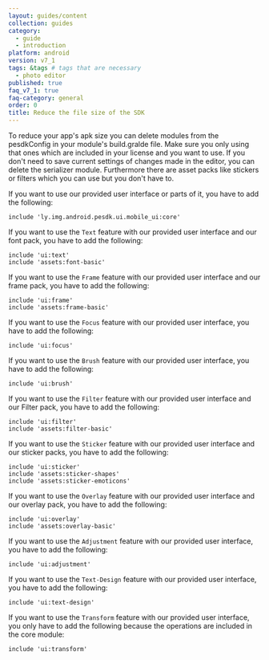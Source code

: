 ```yaml
---
layout: guides/content
collection: guides
category:
  - guide
  - introduction
platform: android
version: v7_1
tags: &tags # tags that are necessary
  - photo editor
published: true
faq_v7_1: true
faq-category: general
order: 0
title: Reduce the file size of the SDK
---
```


To reduce your app's apk size you can delete modules from the pesdkConfig in your module's build.gralde file.
Make sure you only using that ones which are included in your license and you want to use. If you don't need to save current settings of changes made in the editor, you can delete the serializer module.
Furthermore there are asset packs like stickers or filters which you can use but you don't have to.

If you want to use our provided user interface or parts of it, you have to add the following:
```
include 'ly.img.android.pesdk.ui.mobile_ui:core'
```

If you want to use the `Text` feature with our provided user interface and our font pack, you have to add the following:
```
include 'ui:text'
include 'assets:font-basic'
```

If you want to use the `Frame` feature with our provided user interface and our frame pack, you have to add the following:
```
include 'ui:frame'
include 'assets:frame-basic'
```

If you want to use the `Focus` feature with our provided user interface, you have to add the following:
```
include 'ui:focus'
```

If you want to use the `Brush` feature with our provided user interface, you have to add the following:
```
include 'ui:brush'
```

If you want to use the `Filter` feature with our provided user interface and our Filter pack, you have to add the following:
```
include 'ui:filter'
include 'assets:filter-basic'
```

If you want to use the `Sticker` feature with our provided user interface and our sticker packs, you have to add the following:
```
include 'ui:sticker'
include 'assets:sticker-shapes'
include 'assets:sticker-emoticons'
```

If you want to use the `Overlay` feature with our provided user interface and our overlay pack, you have to add the following:
```
include 'ui:overlay'
include 'assets:overlay-basic'
```

If you want to use the `Adjustment` feature with our provided user interface, you have to add the following:
```
include 'ui:adjustment'
```

If you want to use the `Text-Design` feature with our provided user interface, you have to add the following:
```
include 'ui:text-design'
```

If you want to use the `Transform` feature with our provided user interface, you only have to add the following because the operations are included in the core module:
```
include 'ui:transform'
```
